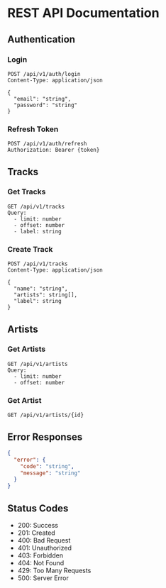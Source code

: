 # REST API Documentation

## Authentication

### Login
```http
POST /api/v1/auth/login
Content-Type: application/json

{
  "email": "string",
  "password": "string"
}
```

### Refresh Token
```http
POST /api/v1/auth/refresh
Authorization: Bearer {token}
```

## Tracks

### Get Tracks
```http
GET /api/v1/tracks
Query:
  - limit: number
  - offset: number
  - label: string
```

### Create Track
```http
POST /api/v1/tracks
Content-Type: application/json

{
  "name": "string",
  "artists": string[],
  "label": string
}
```

## Artists

### Get Artists
```http
GET /api/v1/artists
Query:
  - limit: number
  - offset: number
```

### Get Artist
```http
GET /api/v1/artists/{id}
```

## Error Responses

```json
{
  "error": {
    "code": "string",
    "message": "string"
  }
}
```

## Status Codes

- 200: Success
- 201: Created
- 400: Bad Request
- 401: Unauthorized
- 403: Forbidden
- 404: Not Found
- 429: Too Many Requests
- 500: Server Error
